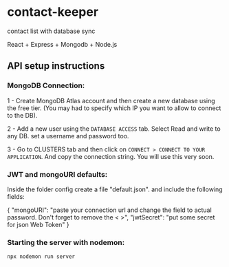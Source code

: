 # contact-keeper

contact list with database sync

React + Express + Mongodb + Node.js

## API setup instructions

### MongoDB Connection:
 
1 - Create MongoDB Atlas account and then create a new database using the free tier. (You may had to specify which IP you want to allow to connect to the DB).

2 - Add a new user using the `DATABASE ACCESS` tab. Select Read and write to any DB. set a username and password too.

3 - Go to CLUSTERS tab and then click on `CONNECT > CONNECT TO YOUR APPLICATION`. And copy the connection string. You will use this very soon.


### JWT and mongoURI defaults:
Inside the folder config create a file "default.json". and include the following fields:

{
  "mongoURI": "paste your connection url and change the <password> field to actual password. Don't forget to remove the < >",
  "jwtSecret": "put some secret for json Web Token"
}
  
### Starting the server with nodemon:

`npx nodemon run server`
